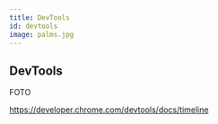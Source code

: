 ```yaml
---
title: DevTools
id: devtools
image: palms.jpg
---
```


## DevTools

FOTO

<https://developer.chrome.com/devtools/docs/timeline>